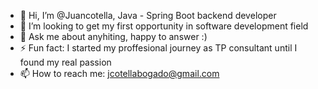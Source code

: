 
* 👋 Hi, I’m @Juancotella, Java - Spring Boot backend developer
* 👯 I’m looking to get my first opportunity in software development field
* 💬 Ask me about anyhiting, happy to answer :)
* ⚡ Fun fact: I started my proffesional journey as TP consultant until I found my real passion
* 📫 How to reach me: jcotellabogado@gmail.com
